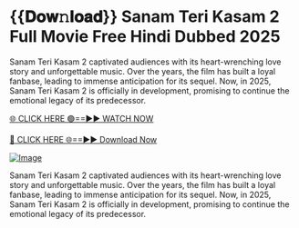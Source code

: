 # {{𝐃𝐨𝐰𝚗𝐥𝐨𝐚𝐝}} Sanam Teri Kasam 2 Full Movie Free Hindi Dubbed 2025

Sanam Teri Kasam 2 captivated audiences with its heart-wrenching love story and unforgettable music. Over the years, the film has built a loyal fanbase, leading to immense anticipation for its sequel. Now, in 2025, Sanam Teri Kasam 2 is officially in development, promising to continue the emotional legacy of its predecessor.

[🌐 CLICK HERE 🟢==►► WATCH NOW](http://live-tvstream.com/2025/01/26/viral-video/)

[🔴 CLICK HERE 🌐==►► Download Now](http://live-tvstream.com/2025/01/26/viral-video)

[![Image](https://github.com/user-attachments/assets/7283d9de-bf30-4236-9bd0-7d8a95126901)](http://live-tvstream.com/2025/01/26/viral-video)


Sanam Teri Kasam 2 captivated audiences with its heart-wrenching love story and unforgettable music. Over the years, the film has built a loyal fanbase, leading to immense anticipation for its sequel. Now, in 2025, Sanam Teri Kasam 2 is officially in development, promising to continue the emotional legacy of its predecessor.




